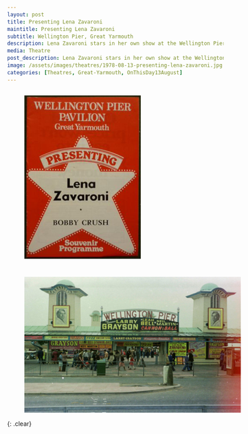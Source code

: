 ```yaml
---
layout: post
title: Presenting Lena Zavaroni
maintitle: Presenting Lena Zavaroni
subtitle: Wellington Pier, Great Yarmouth
description: Lena Zavaroni stars in her own show at the Wellington Pier, Great Yarmouth.
media: Theatre
post_description: Lena Zavaroni stars in her own show at the Wellington Pier, Great Yarmouth.
image: /assets/images/theatres/1978-08-13-presenting-lena-zavaroni.jpg
categories: [Theatres, Great-Yarmouth, OnThisDay13August]
---
```


<figure class="fig1">
<a href="/assets/images/theatres/1978-08-13-presenting-lena-zavaroni.jpg"><img src="/assets/images/theatres/1978-08-13-presenting-lena-zavaroni.jpg" class="full-width zoom-in"/></a>
</figure>

<figure class="fig2">
<a href="/assets/images/theatres/1978-08-13-presenting-lena-zavaroni-wp.jpg"><img src="/assets/images/theatres/1978-08-13-presenting-lena-zavaroni-wp.jpg" class="full-width zoom-in"/></a>
</figure>

<br />{: .clear}

<style>
.fig1 {float:left; width:30.5%;}

.fig2 {float:right; width:67.5%;}

@media screen and (orientation:portrait) {
.fig1 {float:left; width:100%; margin-bottom: 25px;}
.fig2 {float:left; width:100%;}
}
</style>

